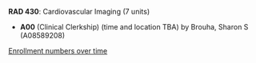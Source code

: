 **RAD 430**: Cardiovascular Imaging (7 units)

- **A00** (Clinical Clerkship) (time and location TBA) by Brouha, Sharon S (A08589208)

[Enrollment numbers over time](./RAD430.tsv)
